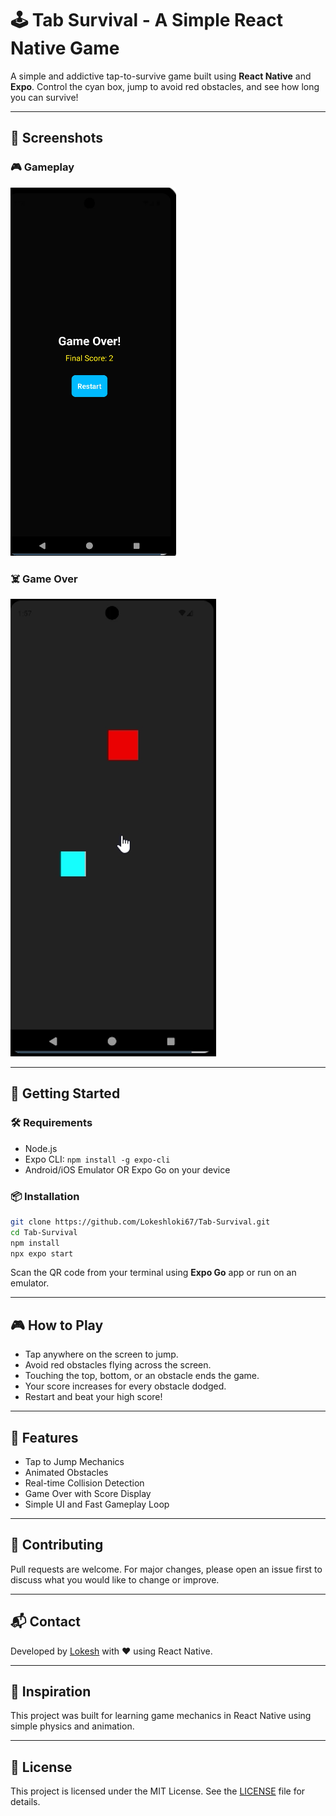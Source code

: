 
# 🕹️ Tab Survival - A Simple React Native Game

A simple and addictive tap-to-survive game built using **React Native** and **Expo**. Control the cyan box, jump to avoid red obstacles, and see how long you can survive!

---

## 📸 Screenshots

### 🎮 Gameplay
![Gameplay](https://github.com/Lokeshloki67/Tab-Survival/raw/main/Screenshot%202025-04-10%20135652.png)

### ☠️ Game Over
![Game Over](https://github.com/Lokeshloki67/Tab-Survival/raw/main/Screenshot%202025-04-10%20135825.png)

---

## 🚀 Getting Started

### 🛠 Requirements

- Node.js
- Expo CLI: `npm install -g expo-cli`
- Android/iOS Emulator OR Expo Go on your device

### 📦 Installation

```bash
git clone https://github.com/Lokeshloki67/Tab-Survival.git
cd Tab-Survival
npm install
npx expo start
```

Scan the QR code from your terminal using **Expo Go** app or run on an emulator.

---

## 🎮 How to Play

- Tap anywhere on the screen to jump.
- Avoid red obstacles flying across the screen.
- Touching the top, bottom, or an obstacle ends the game.
- Your score increases for every obstacle dodged.
- Restart and beat your high score!

---

## 📌 Features

- Tap to Jump Mechanics
- Animated Obstacles
- Real-time Collision Detection
- Game Over with Score Display
- Simple UI and Fast Gameplay Loop

---

## 🤝 Contributing

Pull requests are welcome. For major changes, please open an issue first to discuss what you would like to change or improve.

---

## 📬 Contact

Developed by [Lokesh](https://github.com/Lokeshloki67) with ❤️ using React Native.

---

## 🧠 Inspiration

This project was built for learning game mechanics in React Native using simple physics and animation.

---

## 🧩 License

This project is licensed under the MIT License. See the [LICENSE](LICENSE) file for details.
```
